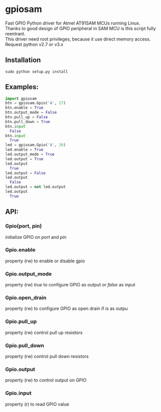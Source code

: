 # gpiosam
Fast GPIO Python driver for Atmel AT91SAM MCUs running Linux.<br />
Thanks to good design of GPIO peripheral in SAM MCU is this script fully reentrant.<br />
This driver need root privileges, because it use direct memory access.<br />
Request python v2.7 or v3.x<br />

## Installation
`sudo python setup.py install`

## Examples:
```python
import gpiosam
btn = gpiosam.Gpio('A', 27)
btn.enable = True
btn.output_mode = False
btn.pull_up = False
btn.pull_down = True
btn.input
  False
btn.input
  True
led = gpiosam.Gpio('A', 26)
led.enable = True
led.output_mode = True
led.output = True
led.output
  True
led.output = False
led.output
  False
led.output = not led.output
led.output
  True
```
## API:
### Gpio(port, pin)
initialize GPIO on *port* and *pin*

### Gpio.enable
property (rw) to enable or disable gpio

### Gpio.output_mode
property (rw) *true* to configure GPIO as output or *false* as input

### Gpio.open_drain
property (rw) to configure GPIO as open drain if is as outpu

### Gpio.pull_up
property (rw) control pull up resistors

### Gpio.pull_down
property (rw) control pull down resistors

### Gpio.output
property (rw) to control output on GPIO

### Gpio.input
property (r) to read GPIO value
